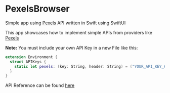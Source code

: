 # PexelsBrowser
Simple app using [Pexels](https://pexels.com) API written in Swift using SwiftUI

This app showcases how to implement simple APIs from providers like [Pexels](https://pexels.com)

**Note:** You must include your own API Key in a new File like this:

```swift 
extension Environment {
  struct APIKeys {
    static let pexels: (key: String, header: String) = ("YOUR_API_KEY_HERE", "Authorization")
  }
} 
```

API Reference can be found [here](https://www.pexels.com/api/documentation/)
